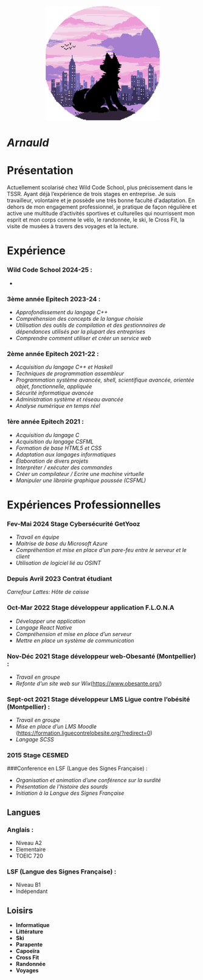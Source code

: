 <p align="center">
  <img width="300" height="300" src="https://github.com/Arno34990/Apprendre-le-Markdown/blob/main/profil.png">
</p>

# _Arnauld_

# Présentation

Actuellement scolarisé chez Wild Code School, plus précissement dans le TSSR.
Ayant déjà l’expérience de trois stages en entreprise.
Je suis travailleur, volontaire et je possède une très bonne faculté d'adaptation.
En dehors de mon engagement professionnel, je pratique de façon régulière et
active une multitude d’activités sportives et culturelles qui nourrissent mon
esprit et mon corps comme le vélo, le randonnée, le ski, le Cross Fit, la visite de
musées à travers des voyages et la lecture.

# Expérience

### Wild Code School 2024-25 :
 - 
### 3ème année Epitech 2023-24 :
 - _Approfondissement du langage C++_
 - _Compréhension des concepts de la langue choisie_
 - _Utilisation des outils de compilation et des gestionnaires de dépendances utilisés par la plupart des entreprises_
 - _Comprendre comment utiliser et créer un service web_
### 2ème année Epitech 2021-22 :
 - _Acquisition du langage C++ et Haskell_
 - _Techniques de programmation assembleur_
 - _Programmation système avancée, shell, scientifique avancée, orientée objet, fonctionnelle, appliquée_
 - _Sécurité informatique avancée_
 - _Administration système et réseau avancée_
 - _Analyse numérique en temps réel_
### 1ère année Epitech 2021 :
 - _Acquisition du langage C_
 - _Acquisition du langage CSFML_
 - _Formation de base HTML5 et CSS_
 - _Adaptation aux langages informatiques_
 - _Élaboration de divers projets_
 - _Interpréter / exécuter des commandes_
 - _Créer un compilateur / Ecrire une machine virtuelle_
 - _Manipuler une librairie graphique poussée (CSFML)_

# Expériences Professionnelles

### Fev-Mai 2024 Stage Cybersécurité GetYooz
 - _Travail en équipe_
 - _Maitrise de base du Microsoft Azure_
 - _Compréhention et mise en place d'un pare-feu entre le serveur et le client_
 - _Utilisation de logiciel lié au OSINT_
### Depuis Avril 2023 Contrat étudiant
 _Carrefour Lattes: Hôte de caisse_
### Oct-Mar 2022 Stage développeur application F.L.O.N.A
 - _Développer une application_
 - _Langage React Native_
 - _Compréhension et mise en place d’un serveur_
 - _Mettre en place un système de communication_
### Nov-Déc 2021 Stage développeur web-Obesanté (Montpellier) :
 - _Travail en groupe_
 - _Refonte d’un site web sur Wix_(https://www.obesante.org/)
### Sept-oct 2021 Stage développeur LMS Ligue contre l’obésité (Montpellier) :
 - _Travail en groupe_
 - _Mise en place d’un LMS Moodle_
 (https://formation.liguecontrelobesite.org/?redirect=0)
 - _Langage SCSS_
### 2015 Stage CESMED
###Conference en LSF (Langue des Signes Française) :
 - _Organisation et animation d’une conférence sur la surdité_
 - _Présentation de l’histoire des sourds_
 - _Initiation à la Langue des Signes Française_

## Langues

### Anglais :
 - Niveau A2
 - Elementaire
 - TOEIC 720
### LSF (Langue des Signes Française) :
 - Niveau B1
 - Indépendant

## Loisirs

- **Informatique**
- **Littérature**
- **Ski**
- **Parapente**
- **Capoeïra**
- **Cross Fit**
- **Randonnée**
- **Voyages**
